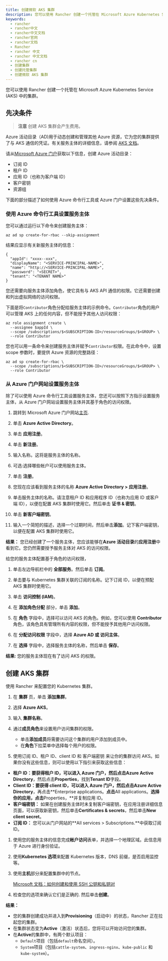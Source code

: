 ```yaml
---
title: 创建微软 AKS 集群
description: 您可以使用 Rancher 创建一个托管在 Microsoft Azure Kubernetes Service (AKS) 中的集群。要与 Azure API 交互，AKS 集群需要 Azure 活动目录 （AD） 服务主体。需要服务主体来动态创建和管理其他 Azure 资源，它为您的集群提供了与 AKS 通信的凭证。有关服务主体的详细信息，请参阅AKS 文档。
keywords:
  - rancher
  - rancher中文
  - rancher中文文档
  - rancher官网
  - rancher文档
  - Rancher
  - rancher 中文
  - rancher 中文文档
  - rancher cn
  - 创建集群
  - 创建托管集群
  - 创建微软 AKS 集群
---
```


您可以使用 Rancher 创建一个托管在 Microsoft Azure Kubernetes Service (AKS) 中的集群。

## 先决条件

> **注意**
> 创建 AKS 集群会产生费用。

Azure 活动目录（AD)用于动态创建和管理其他 Azure 资源，它为您的集群提供了与 AKS 通信的凭证。有关服务主体的详细信息，请参阅 [AKS 文档](https://docs.microsoft.com/zh-cn/azure/aks/kubernetes-service-principal)。

请从[Microsoft Azure 门户](https://portal.azure.com)获取以下信息，创建 Azure 活动目录：

- 订阅 ID
- 租户 ID
- 应用 ID（也称为客户端 ID）
- 客户密钥
- 资源组

下面的部分描述了如何使用 Azure 命令行工具或 Azure 门户设置这些先决条件。

### 使用 Azure 命令行工具设置服务主体

您可以通过运行以下命令来创建服务主体：

```
az ad sp create-for-rbac --skip-assignment
```

结果应显示有关新服务主体的信息：

```
{
  "appId": "xxxx--xxx",
  "displayName": "<SERVICE-PRINCIPAL-NAME>",
  "name": "http://<SERVICE-PRINCIPAL-NAME>",
  "password": "<SECRET>",
  "tenant": "<TENANT NAME>"
}
```

您还需要向服务主体添加角色，使它具有与 AKS API 通信的权限。它还需要创建和列出虚拟网络的访问权限。

下面是将`Contributor`角色分配给服务主体的示例命令。`Contributor`角色的用户可以管理 AKS 上的任何内容，但不能授予其他人访问权限：

```
az role assignment create \
  --assignee $appId \
  --scope /subscriptions/$<SUBSCRIPTION-ID>/resourceGroups/$<GROUP> \
  --role Contributor
```

您也可以用一条命令来创建服务主体并赋予`Contributor`权限。在此命令中，设置 scope 参数时，要提供 Azure 资源的完整路径：

```
az ad sp create-for-rbac \
  --scope /subscriptions/$<SUBSCRIPTION-ID>/resourceGroups/$<GROUP> \
  --role Contributor
```

### 从 Azure 门户网站设置服务主体

除了可以使用 Azure 命令行工具设置服务主体，您还可以按照下方指示设置服务主体，从 Azure 门户网站设置服务主体并其基于角色的访问权限。

1. 跳转到 Microsoft Azure 门户网站[主页](https://portal.azure.com).

1. 单击 **Azure Active Directory**。

1. 单击 **应用注册**。

1. 单击 **新注册**。

1. 输入名称。这将是服务主体的名称。

1. 可选:选择哪些帐户可以使用服务主体。

1. 单击 **注册**。

1. 您现在应该看到服务主体的名称 **Azure Active Directory > 应用注册**。

1. 单击服务主体的名称。请注意租户 ID 和应用程序 ID（也称为应用 ID 或客户端 ID），以便在配置 AKS 集群时使用它。然后单击 **证书 & 密钥**。

1. 单击 **新客户端密钥**。

1. 输入一个简短的描述，选择一个过期时间，然后单击**添加**。记下客户端密钥，以便在配置 AKS 集群时使用它。

**结果：** 您已经创建了一个服务主体，您应该能够在**Azure 活动目录**的**应用注册**中看到它。您仍然需要授予服务主体对 AKS 的访问权限。

给您的服务主体配置基于角色的访问权限，

1. 单击左边导航栏中的 **全部服务**。然后单击 **订阅**。

1. 单击要与 Kubernetes 集群关联的订阅的名称。记下订阅 ID，以便在预配 AKS 集群时使用它。

1. 单击 **访问控制 (IAM)**。

1. 在 **添加角色分配** 部分，单击 **添加**。

1. 在 **角色** 字段中，选择可以访问 AKS 的角色。例如，您可以使用 **Contributor** 角色，该角色具有管理所有内容的权限，但不能授予其他用户访问权限。

1. 在 **分配访问权限** 字段中，选择 **Azure AD 或 访问主体**。

1. 在 **选择** 字段中，选择服务主体的名称，然后单击 **保存**。

**结果:** 您的服务主体现在有了访问 AKS 的权限。

## 创建 AKS 集群

使用 Rancher 来配置您的 Kubernetes 集群。

1. 在 **集群** 页，单击 **添加集群**。

1. 选择 **Azure AKS**。

1. 输入 **集群名称**。

1. 通过**成员角色**来设置用户访问集群的权限。

   - 单击**添加成员**将需要访问这个集群的用户添加到成员中。
   - 在**角色**下拉菜单中选择每个用户的权限。

1. 使用订阅 ID、租户 ID、client ID 和 客户端密钥 来让你的集群访问 AKS。如果你没有这些信息，则可以使用以下指引来获取这些信息：

- **租户 ID：**要获得租户 ID，可以进入 Azure 门户，然后点击**Azure Active Directory**，然后点击**Properties**，找到**Tenant ID**字段。
- **Client ID：**要获得 client ID，可以进入 Azure 门户，然后点击**Azure Active Directory**，再点击**Enterprise applications。**点击**All applications。**选择你的应用，点击**Properties，**并复制应用 ID。
- **客户端密钥：** 如果在创建服务主体时未复制客户端密钥，在应用注册详细信息页面，可以获取新密钥，然后单击**Certificates & secrets**，然后单击**New client secret**。
- **订阅 ID：** 您可以从门户网站的**All services > Subscriptions.**中获取订阅 ID。

1.  使用您的服务主体的信息完成**帐户访问**表单，并选择一个地理区域。此信息用于 Azure 进行身份验证。

1.  使用**Kubernetes 选项**来配置 Kubernetes 版本，DNS 前缀，是否启用监控等。
1.  使用**主机**部分来配置集群中的节点。

    [Microsoft 文档：如何创建和使用 SSH 公钥和私钥对](https://docs.microsoft.com/en-us/azure/virtual-machines/linux/mac-create-ssh-keys)

1.  检查您的选项来确认它们是正确的. 然后单击**创建**。

**结果：**

- 您的集群创建成功并进入到**Provisioning**（启动中）的状态，Rancher 正在拉起您的集群。
- 在集群状态变为**Active**（激活）状态后，您将可以开始访问您的集群。
- 在**Active**的集群中，有两个默认项目：
  - `Default`项目（包括`default`命名空间）。
  - `System`项目（包括`cattle-system`、`ingress-nginx`、`kube-public` 和 `kube-system`）。
